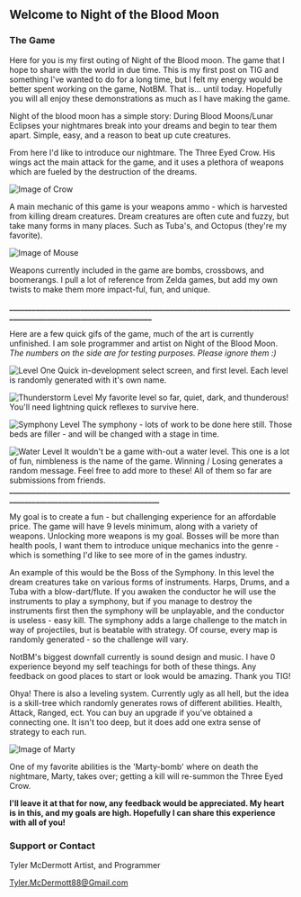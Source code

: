 
## Welcome to Night of the Blood Moon

### The Game
Here for you is my first outing of Night of the Blood moon. The game that I hope to share with the world in due time. This is my first post on TIG and something I've wanted to do for a long time, but I felt my energy would be better spent working on the game, NotBM. That is... until today. Hopefully you will all enjoy these demonstrations as much as I have making the game.

Night of the blood moon has a simple story: During Blood Moons/Lunar Eclipses your nightmares break into your dreams and begin to tear them apart.
Simple, easy, and a reason to beat up cute creatures.

From here I'd like to introduce our nightmare. The Three Eyed Crow.
His wings act the main attack for the game, and it uses a plethora of weapons which are fueled by the destruction of the dreams.

![Image of Crow](https://i.imgur.com/pJnoUoI.gif)

A main mechanic of this game is your weapons ammo - which is harvested from killing dream creatures.
Dream creatures are often cute and fuzzy, but take many forms in many places. Such as Tuba's, and Octopus (they're my favorite).

![Image of Mouse](https://i.imgur.com/xp3BEIN.gif)


Weapons currently included in the game are bombs, crossbows, and boomerangs. I pull a lot of reference from Zelda games, but add my own twists to make them more impact-ful, fun, and unique.

**_________________________________________________________________________________________________________________**

Here are a few quick gifs of the game, much of the art is currently unfinished. I am sole programmer and artist on Night of the Blood Moon.
*The numbers on the side are for testing purposes. Please ignore them  :)*

![Level One](https://thumbs.gfycat.com/SpitefulBarrenEastsiberianlaika-size_restricted.gif)
Quick in-development select screen, and first level. Each level is randomly generated with it's own name.

![Thunderstorm Level](https://thumbs.gfycat.com/CarefulMistyLacewing-size_restricted.gif)
My favorite level so far, quiet, dark, and thunderous! You'll need lightning quick reflexes to survive here.

![Symphony Level](https://thumbs.gfycat.com/LiveDizzyIndochinesetiger-size_restricted.gif)
The symphony - lots of work to be done here still. Those beds are filler - and will be changed with a stage in time.

![Water Level](https://thumbs.gfycat.com/ObedientDearestBaleenwhale-size_restricted.gif)
It wouldn't be a game with-out a water level. This one is a lot of fun, nimbleness is the name of the game.
Winning / Losing generates a random message. Feel free to add more to these! All of them so far are submissions from friends.
**___________________________________________________________________________________________________________________**

My goal is to create a fun - but challenging experience for an affordable price. The game will have 9 levels minimum, along with a variety of weapons. Unlocking more weapons is my goal. Bosses will be more than health pools, I want them to introduce unique mechanics into the genre - which is something I'd like to see more of in the games industry.

An example of this would be the Boss of the Symphony. In this level the dream creatures take on various forms of instruments. Harps, Drums, and a Tuba with a blow-dart/flute.
If you awaken the conductor he will use the instruments to play a symphony, but if you manage to destroy the instruments first then the symphony will be unplayable, and the conductor is useless - easy kill. The symphony adds a large challenge to the match in way of projectiles, but is beatable with strategy. Of course, every map is randomly generated - so the challenge will vary.

NotBM's biggest downfall currently is sound design and music. I have 0 experience beyond my self teachings for both of these things. Any feedback on good places to start or look would be amazing. Thank you TIG!


Ohya! There is also a leveling system. Currently ugly as all hell, but the idea is a skill-tree which randomly generates rows of different abilities. Health, Attack, Ranged, ect. You can buy an upgrade if you've obtained a connecting one. It isn't too deep, but it does add one extra sense of strategy to each run.

![Image of Marty](https://thumbs.gfycat.com/WindyEvergreenGodwit-size_restricted.gif)

One of my favorite abilities is the 'Marty-bomb' where on death the nightmare, Marty, takes over; getting a kill will re-summon the Three Eyed Crow.

**I'll leave it at that for now, any feedback would be appreciated. My heart is in this, and my goals are high. Hopefully I can share this experience with all of you!**

### Support or Contact
Tyler McDermott
Artist, and Programmer

Tyler.McDermott88@Gmail.com
